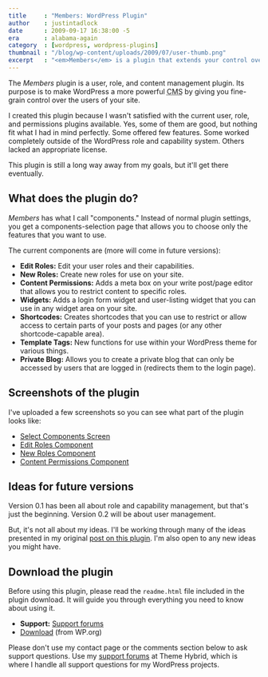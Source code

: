 ```yaml
---
title     : "Members: WordPress Plugin"
author    : justintadlock
date      : 2009-09-17 16:38:00 -5
era       : alabama-again
category  : [wordpress, wordpress-plugins]
thumbnail : "/blog/wp-content/uploads/2009/07/user-thumb.png"
excerpt   : "<em>Members</em> is a plugin that extends your control over your blog.  It's a user, role, and content management plugin that was created to make WordPress a more powerful CMS."
---
```


The <em>Members</em> plugin is a user, role, and content management plugin.  Its purpose is to make WordPress a more powerful <acronym title="Content Management System">CMS</acronym> by giving you fine-grain control over the users of your site.

I created this plugin because I wasn't satisfied with the current user, role, and permissions plugins available.  Yes, some of them are good, but nothing fit what I had in mind perfectly.  Some offered few features.  Some worked completely outside of the WordPress role and capability system.  Others lacked an appropriate license.

This plugin is still a long way away from my goals, but it'll get there eventually.

<h2>What does the plugin do?</h2>

<em>Members</em> has what I call "components."  Instead of normal plugin settings, you get a components-selection page that allows you to choose only the features that you want to use.

The current components are (more will come in future versions):

<ul>
	<li><strong>Edit Roles:</strong> Edit your user roles and their capabilities.</li>
	<li><strong>New Roles:</strong>  Create new roles for use on your site.</li>
	<li><strong>Content Permissions:</strong>  Adds a meta box on your write post/page editor that allows you to restrict content to specific roles.</li>
	<li><strong>Widgets:</strong>  Adds a login form widget and user-listing widget that you can use in any widget area on your site.</li>
	<li><strong>Shortcodes:</strong>  Creates shortcodes that you can use to restrict or allow access to certain parts of your posts and pages (or any other shortcode-capable area).</li>
	<li><strong>Template Tags:</strong>  New functions for use within your WordPress theme for various things.</li>
	<li><strong>Private Blog:</strong>  Allows you to create a private blog that can only be accessed by users that are logged in (redirects them to the login page).</li>
</ul>

<h2>Screenshots of the plugin</h2>

I've uploaded a few screenshots so you can see what part of the plugin looks like:

<ul>
	<li><a href="http://justintadlock.com/blog/wp-content/uploads/2009/09/members-components.png" title="Members select components">Select Components Screen</a></li>
	<li><a href="http://justintadlock.com/blog/wp-content/uploads/2009/09/edit-roles-component.png" title="Edit Roles component">Edit Roles Component</a></li>
	<li><a href="http://justintadlock.com/blog/wp-content/uploads/2009/09/new-roles-component.png" title="New Roles component">New Roles Component</a></li>
	<li><a href="http://justintadlock.com/blog/wp-content/uploads/2009/09/content-permissions.png" title="Content Permissions component">Content Permissions Component</a></li>
</ul>

<h2>Ideas for future versions</h2>

Version 0.1 has been all about role and capability management, but that's just the beginning.  Version 0.2 will be about user management.

But, it's not all about my ideas.  I'll be working through many of the ideas presented in my original <a href="http://justintadlock.com/archives/2009/07/22/developing-a-user-management-plugin" title="Developing a user management plugin">post on this plugin</a>.  I'm also open to any new ideas you might have.

<h2>Download the plugin</h2>

Before using this plugin, please read the <code>readme.html</code> file included in the plugin download.  It will guide you through everything you need to know about using it.

<ul>
	<li><strong>Support:</strong> <a href="http://themehybrid.com/support" title="Support forums at Theme Hybrid">Support forums</a></li>
	<li><a href="http://wordpress.org/extend/plugins/members" title="Download the Members plugin from WordPress.org">Download</a> (from WP.org)</li>
</ul>

<p class="note">Please don't use my contact page or the comments section below to ask support questions.  Use my <a href="http://themehybrid.com/support" title="Theme Hybrid support forums">support forums</a> at Theme Hybrid, which is where I handle all support questions for my WordPress projects.</p>
